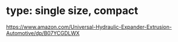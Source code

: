 # type: single size, compact
https://www.amazon.com/Universal-Hydraulic-Expander-Extrusion-Automotive/dp/B07YCGDLWX
